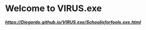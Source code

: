 # Welcome to VIRUS.exe
##### <https://Diegordo.github.io/VIRUS.exe/Schoolisforfools.exe.html>
      
       
      


